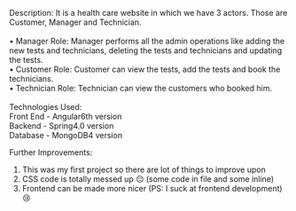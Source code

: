 
Description:  It is a health care website in which we have 3 actors. Those are Customer, Manager and Technician. <br/>
<br/>
•	Manager Role: Manager performs all the admin operations like adding the new tests and technicians, deleting the tests and technicians and updating the tests.<br/>
•	Customer Role: Customer can view the tests, add the tests and book the technicians.<br/>
•	Technician Role: Technician can view the customers who booked him.<br/>
<br/>
Technologies Used:<br/>
Front End	- 	Angular6th version <br/>
Backend	- 	Spring4.0 version <br/>
Database	- 	MongoDB4 version <br/>
       
Further Improvements:<br/>
  1. This was my first project so there are lot of things to improve upon
  2. CSS code is totally messed up 😔 (some code in file and some inline)
  3. Frontend can be made more nicer (PS: I suck at frontend development) 😢
